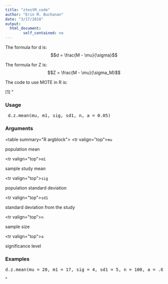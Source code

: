 ```yaml
---
title: "ztestM_code"
author: "Erin M. Buchanan"
date: "3/17/2018"
output: 
  html_document:
        self_contained: no
---
```


The formula for d is: $$d = \frac{M - \mu}{\sigma}$$

The formula for Z is: $$Z = \frac{M - \mu}{\sigma_M}$$

The code to use MOTE in R is: 



[1] "  <h3>Usage</h3>  <pre> d.z.mean(mu, m1, sig, sd1, n, a = 0.05) </pre>   <h3>Arguments</h3>  <table summary=\"R argblock\"> <tr valign=\"top\"><td><code>mu</code></td> <td> <p>population mean</p> </td></tr> <tr valign=\"top\"><td><code>m1</code></td> <td> <p>sample study mean</p> </td></tr> <tr valign=\"top\"><td><code>sig</code></td> <td> <p>population standard deviation</p> </td></tr> <tr valign=\"top\"><td><code>sd1</code></td> <td> <p>standard deviation from the study</p> </td></tr> <tr valign=\"top\"><td><code>n</code></td> <td> <p>sample size</p> </td></tr> <tr valign=\"top\"><td><code>a</code></td> <td> <p>significance level</p> </td></tr> </table>   <h3>Examples</h3>  <pre> d.z.mean(mu = 20, m1 = 17, sig = 4, sd1 = 5, n = 100, a = .05) </pre>   </body></html> "
